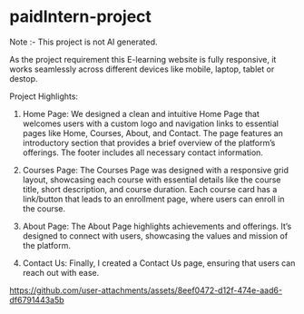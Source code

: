 # paidIntern-project

Note :- This project is not AI generated.

As the project requirement this E-learning website is fully responsive, it works seamlessly across different devices like mobile, laptop, tablet or destop.

Project Highlights: 

1. Home Page: We designed a clean and intuitive Home Page that welcomes users with a custom logo and navigation links to essential pages like Home, Courses, About, and Contact. The page features an introductory section that provides a brief overview of the platform’s offerings. The footer includes all necessary contact information. 

2. Courses Page: The Courses Page was designed with a responsive grid layout, showcasing each course with essential details like the course title, short description, and course duration. Each course card has a link/button that leads to an enrollment page, where users can enroll in the course. 

3. About Page: The About Page highlights achievements and offerings. It’s designed to connect with users, showcasing the values and mission of the platform.

4. Contact Us: Finally, I created a Contact Us page, ensuring that users can reach out with ease. 


https://github.com/user-attachments/assets/8eef0472-d12f-474e-aad6-df6791443a5b

